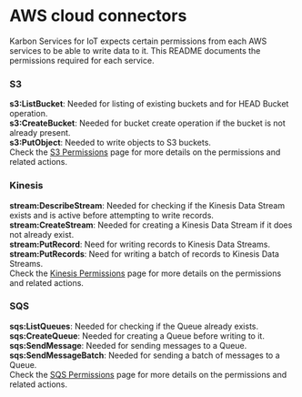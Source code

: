 # AWS cloud connectors

Karbon Services for IoT expects certain permissions from each AWS services to be able to write data to it. This README documents the permissions required for each service.

### S3
**s3:ListBucket**: Needed for listing of existing buckets and for HEAD Bucket operation.   
**s3:CreateBucket**: Needed for bucket create operation if the bucket is not already present.   
**s3:PutObject**: Needed to write objects to S3 buckets.   
Check the [S3 Permissions](https://docs.aws.amazon.com/AmazonS3/latest/dev/using-with-s3-actions.htm) page for more details on the permissions and related actions.

### Kinesis
**stream:DescribeStream**: Needed for checking if the Kinesis Data Stream exists and is active before attempting to write records.   
**stream:CreateStream**: Needed for creating a Kinesis Data Stream if it does not already exist.   
**stream:PutRecord**: Need for writing records to Kinesis Data Streams.   
**stream:PutRecords**: Need for writing a batch of records to Kinesis Data Streams.   
Check the [Kinesis Permissions](https://docs.aws.amazon.com/IAM/latest/UserGuide/list_amazonkinesis.html) page for more details on the permissions and related actions.

### SQS
**sqs:ListQueues**: Needed for checking if the Queue already exists.   
**sqs:CreateQueue**: Needed for creating a Queue before writing to it.   
**sqs:SendMessage**: Needed for sending messages to a Queue.   
**sqs:SendMessageBatch**: Needed for sending a batch of messages to a Queue.   
Check the [SQS Permissions](https://docs.aws.amazon.com/AWSSimpleQueueService/latest/SQSDeveloperGuide/sqs-api-permissions-reference.html) page for more details on the permissions and related actions.
